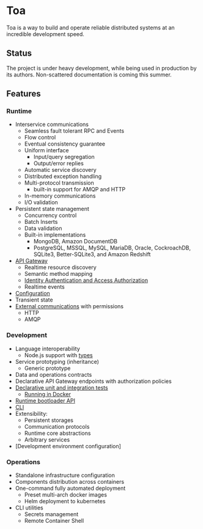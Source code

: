 # Toa

Toa is a way to build and operate reliable distributed systems at an incredible development speed.

## Status

The project is under heavy development, while being used in production by its authors.
Non-scattered documentation is coming this summer.

## Features

### Runtime

- Interservice communications
  - Seamless fault tolerant RPC and Events
  - Flow control
  - Eventual consistency guarantee
  - Uniform interface
    - Input/query segregation
    - Output/error replies
  - Automatic service discovery
  - Distributed exception handling
  - Multi-protocol transmission
    - built-in support for AMQP and HTTP
  - In-memory communications
  - I/O validation
- Persistent state management
  - Concurrency control
  - Batch Inserts
  - Data validation
  - Built-in implementations
    - MongoDB, Amazon DocumentDB
    - PostgreSQL, MSSQL, MySQL, MariaDB, Oracle, CockroachDB, SQLite3, Better-SQLite3, and Amazon Redshift
- [API Gateway](/extensions/exposition)
  - Realtime resource discovery
  - Semantic method mapping
  - [Identity Authentication and Access Authorization](extensions/exposition/documentation/ia3.md)
  - Realtime events
- [Configuration](/extensions/configuration)
- Transient state
- [External communications](/extensions/origins) with permissions
  - HTTP
  - AMQP

### Development

- Language interoperability
  - Node.js support with [types](/types)
- Service prototyping (inheritance)
  - Generic prototype
- Data and operations contracts
- Declarative API Gateway endpoints with authorization policies
- [Declarative unit and integration tests](/userland/samples)
  - [Running in Docker](/runtime/cli/readme.md#replay)
- [Runtime bootloader API](/userland/stage)
- [CLI](/runtime/cli)
- Extensibility:
  - Persistent storages
  - Communication protocols
  - Runtime core abstractions
  - Arbitrary services
- [Development environment configuration]

### Operations

- Standalone infrastructure configuration
- Components distribution across containers
- One-command fully automated deployment
  - Preset multi-arch docker images
  - Helm deployment to kubernetes
- CLI utilities
  - Secrets management
  - Remote Container Shell 
